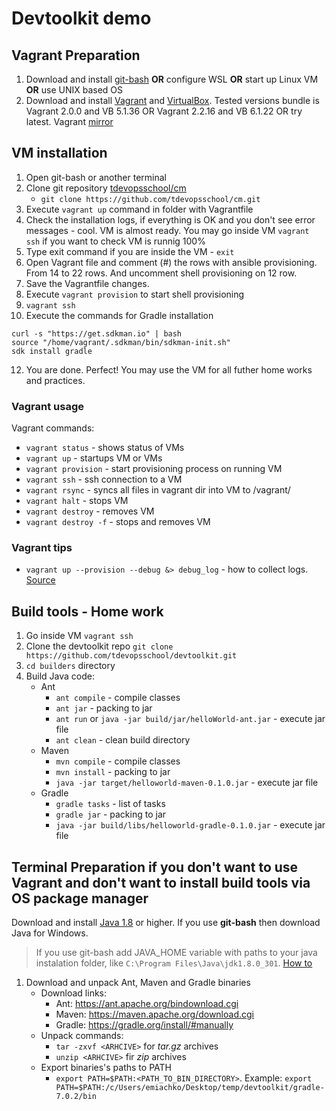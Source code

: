 # Devtoolkit demo
## Vagrant Preparation
1. Download and install [git-bash](https://gitforwindows.org/) **OR** configure WSL **OR** start up Linux VM **OR** use UNIX based OS
3. Download and install [Vagrant](https://www.vagrantup.com/downloads) and [VirtualBox](https://www.virtualbox.org/wiki/Downloads). Tested versions bundle is Vagrant 2.0.0 and VB 5.1.36 OR Vagrant 2.2.16 and VB 6.1.22 OR try latest. Vagrant [mirror](https://www.filecroco.com/download-vagrant/download/)

## VM installation
1. Open git-bash or another terminal
2. Clone git repository [tdevopsschool/cm](https://github.com/tdevopsschool/cm)
    - `git clone https://github.com/tdevopsschool/cm.git`
3. Execute `vagrant up` command in folder with Vagrantfile
4. Check the installation logs, if everything is OK and you don't see error messages - cool. VM is almost ready. You may go inside VM `vagrant ssh` if you want to check VM is runnig 100%
5. Type exit command if you are inside the VM - `exit`
6. Open Vagrant file and comment (#) the rows with ansible provisioning. From 14 to 22 rows. And uncomment shell provisioning on 12 row. 
7. Save the Vagrantfile changes. 
8. Execute `vagrant provision` to start shell provisioning
9. `vagrant ssh`
10. Execute the commands for Gradle installation
```
curl -s "https://get.sdkman.io" | bash
source "/home/vagrant/.sdkman/bin/sdkman-init.sh"
sdk install gradle
```
12. You are done. Perfect! You may use the VM for all futher home works and practices. 

### Vagrant usage
Vagrant commands:
- `vagrant status` - shows status of VMs
- `vagrant up` - startups VM or VMs
- `vagrant provision` - start provisioning process on running VM
- `vagrant ssh` - ssh connection to a VM
- `vagrant rsync` - syncs all files in vagrant dir into VM to /vagrant/
- `vagrant halt` - stops VM
- `vagrant destroy` - removes VM
- `vagrant destroy -f` - stops and removes VM

### Vagrant tips
- `vagrant up --provision --debug &> debug_log` - how to collect logs. [Source](https://unix.stackexchange.com/questions/244343/where-is-vagrants-log-file)

## Build tools - Home work
1. Go inside VM `vagrant ssh`
2. Clone the devtoolkit repo `git clone https://github.com/tdevopsschool/devtoolkit.git`
3. `cd builders` directory
4. Build Java code:
    - Ant
      - `ant compile` - compile classes 
      - `ant jar` - packing to jar
      - `ant run` or `java -jar build/jar/helloWorld-ant.jar` - execute jar file
      - `ant clean` - clean build directory
    - Maven
      - `mvn compile` - compile classes
      - `mvn install` - packing to jar
      - `java -jar target/helloworld-maven-0.1.0.jar` - execute jar file
    - Gradle
      - `gradle tasks` - list of tasks
      - `gradle jar` - packing to jar
      - `java -jar build/libs/helloworld-gradle-0.1.0.jar` - execute jar file


## Terminal Preparation if you don't want to use Vagrant and don't want to install build tools via OS package manager
Download and install [Java 1.8](https://www.oracle.com/java/technologies/javase/javase-jdk8-downloads.html) or higher. If you use **git-bash** then download Java for Windows.

> If you use git-bash add JAVA_HOME variable with paths to your java instalation folder, like `C:\Program Files\Java\jdk1.8.0_301`. [How to](https://windowsloop.com/add-environment-variable-in-windows-10/)
1. Download and unpack Ant, Maven and Gradle binaries
    - Download links:
        - Ant: https://ant.apache.org/bindownload.cgi
        - Maven: https://maven.apache.org/download.cgi
        - Gradle: https://gradle.org/install/#manually
    - Unpack commands:
        - `tar -zxvf <ARHCIVE>` for *tar.gz* archives
        - `unzip <ARHCIVE>` fir *zip* archives
    - Export binaries's paths to PATH
        - `export PATH=$PATH:<PATH_TO_BIN_DIRECTORY>`. Example: `export PATH=$PATH:/c/Users/emiachko/Desktop/temp/devtoolkit/gradle-7.0.2/bin`
